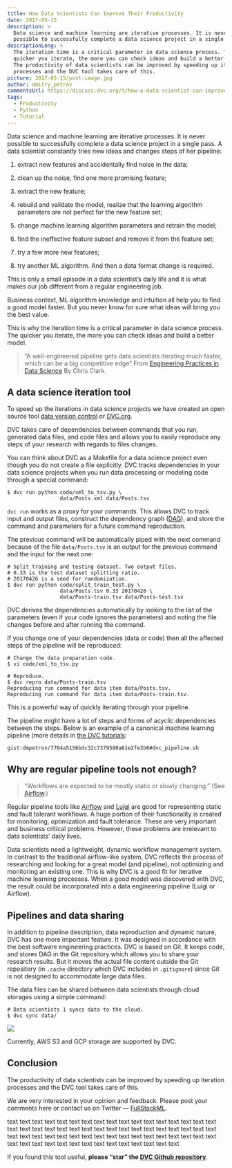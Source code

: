 ```yaml
---
title: How Data Scientists Can Improve Their Productivity
date: 2017-05-15
description: >
  Data science and machine learning are iterative processes. It is never
  possible to successfully complete a data science project in a single pass.
descriptionLong: >
  The iteration time is a critical parameter in data science process. The
  quicker you iterate, the more you can check ideas and build a better model.
  The productivity of data scientists can be improved by speeding up iteration
  processes and the DVC tool takes care of this.
picture: 2017-05-15/post-image.jpg
author: dmitry_petrov
commentsUrl: https://discuss.dvc.org/t/how-a-data-scientist-can-improve-their-productivity/301
tags:
  - Productivity
  - Python
  - Tutorial
---
```


Data science and machine learning are iterative processes. It is never possible
to successfully complete a data science project in a single pass. A data
scientist constantly tries new ideas and changes steps of her pipeline:

1. extract new features and accidentally find noise in the data;

2. clean up the noise, find one more promising feature;

3. extract the new feature;

4. rebuild and validate the model, realize that the learning algorithm
   parameters are not perfect for the new feature set;

5. change machine learning algorithm parameters and retrain the model;

6. find the ineffective feature subset and remove it from the feature set;

7. try a few more new features;

8. try another ML algorithm. And then a data format change is required.

This is only a small episode in a data scientist’s daily life and it is what
makes our job different from a regular engineering job.

Business context, ML algorithm knowledge and intuition all help you to find a
good model faster. But you never know for sure what ideas will bring you the
best value.

This is why the iteration time is a critical parameter in data science process.
The quicker you iterate, the more you can check ideas and build a better model.

> “A well-engineered pipeline gets data scientists iterating much faster, which
> can be a big competitive edge” From
> [Engineering Practices in Data Science](http://blog.untrod.com/2012/10/engineering-practices-in-data-science.html)
> By Chris Clark.

## A data science iteration tool

To speed up the iterations in data science projects we have created an open
source tool [data version control](http://dvc.org) or [DVC.org](http://dvc.org).

DVC takes care of dependencies between commands that you run, generated data
files, and code files and allows you to easily reproduce any steps of your
research with regards to files changes.

You can think about DVC as a Makefile for a data science project even though you
do not create a file explicitly. DVC tracks dependencies in your data science
projects when you run data processing or modeling code through a special
command:

```dvc
$ dvc run python code/xml_to_tsv.py \
                 data/Posts.xml data/Posts.tsv
```

`dvc run` works as a proxy for your commands. This allows DVC to track input and
output files, construct the dependency graph
([DAG](https://en.wikipedia.org/wiki/Directed_acyclic_graph)), and store the
command and parameters for a future command reproduction.

The previous command will be automatically piped with the next command because
of the file `data/Posts.tsv` is an output for the previous command and the input
for the next one:

```dvc
# Split training and testing dataset. Two output files.
# 0.33 is the test dataset splitting ratio.
# 20170426 is a seed for randomization.
$ dvc run python code/split_train_test.py \
                 data/Posts.tsv 0.33 20170426 \
                 data/Posts-train.tsv data/Posts-test.tsv
```

DVC derives the dependencies automatically by looking to the list of the
parameters (even if your code ignores the parameters) and noting the file
changes before and after running the command.

If you change one of your dependencies (data or code) then all the affected
steps of the pipeline will be reproduced:

```dvc
# Change the data preparation code.
$ vi code/xml_to_tsv.py

# Reproduce.
$ dvc repro data/Posts-train.tsv
Reproducing run command for data item data/Posts.tsv.
Reproducing run command for data item data/Posts-train.tsv.
```

This is a powerful way of quickly iterating through your pipeline.

The pipeline might have a lot of steps and forms of acyclic dependencies between
the steps. Below is an example of a canonical machine learning pipeline (more
details in [the DVC tutorials](https://dvc.org/doc/tutorials):

`gist:dmpetrov/7704a5156bdc32c7379580a61e2fe3b6#dvc_pipeline.sh`

## Why are regular pipeline tools not enough?

> “Workflows are expected to be mostly static or slowly changing.” (See
> [Airflow](https://airflow.incubator.apache.org/).)

Regular pipeline tools like [Airflow](http://airflow.incubator.apache.org) and
[Luigi](https://github.com/spotify/luigi) are good for representing static and
fault tolerant workflows. A huge portion of their functionality is created for
monitoring, optimization and fault tolerance. These are very important and
business critical problems. However, these problems are irrelevant to data
scientists’ daily lives.

Data scientists need a lightweight, dynamic workflow management system. In
contrast to the traditional airflow-like system, DVC reflects the process of
researching and looking for a great model (and pipeline), not optimizing and
monitoring an existing one. This is why DVC is a good fit for iterative machine
learning processes. When a good model was discovered with DVC, the result could
be incorporated into a data engineering pipeline (Luigi or Airflow).

## Pipelines and data sharing

In addition to pipeline description, data reproduction and dynamic nature, DVC
has one more important feature. It was designed in accordance with the best
software engineering practices. DVC is based on Git. It keeps code, and stores
DAG in the Git repository which allows you to share your research results. But
it moves the actual file content outside the Git repository (in `.cache`
directory which DVC includes in `.gitignore`) since Git is not designed to
accommodate large data files.

The data files can be shared between data scientists through cloud storages
using a simple command:

```dvc
# Data scientists 1 syncs data to the cloud.
$ dvc sync data/
```

![](/uploads/images/2017-05-15/git-server-or-github.jpeg)

Currently, AWS S3 and GCP storage are supported by DVC.

## Conclusion

The productivity of data scientists can be improved by speeding up iteration
processes and the DVC tool takes care of this.

We are very interested in your opinion and feedback. Please post your comments
here or contact us on Twitter — [FullStackML](https://twitter.com/FullStackML).

text text text text text text text text text text text text text text text text text text text text text text text text text text text text text text text text text text text text text text text text text text text text text text text text text text text text text text text text text text text text text text text text text

If you found this tool useful, **please “star” the
[DVC Github repository](https://github.com/iterative/dvc)**.
